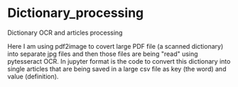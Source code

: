 # Dictionary_processing
Dictionary OCR and articles processing

Here I am using pdf2image to covert large PDF file (a scanned dictionary) into separate jpg files and then those files are being "read" using pytesseract OCR.
In jupyter format is the code to convert this dictionary into single articles that are being saved in a large csv file as key (the word) and value (definition).
